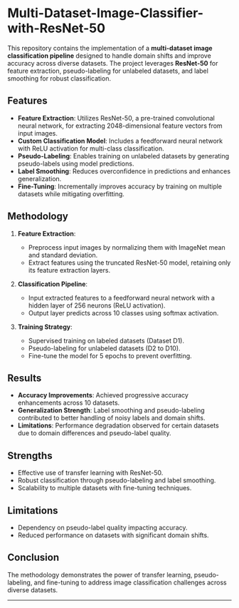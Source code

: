 # Multi-Dataset-Image-Classifier-with-ResNet-50
This repository contains the implementation of a **multi-dataset image classification pipeline** designed to handle domain shifts and improve accuracy across diverse datasets. The project leverages **ResNet-50** for feature extraction, pseudo-labeling for unlabeled datasets, and label smoothing for robust classification.  

## Features  
- **Feature Extraction**: Utilizes ResNet-50, a pre-trained convolutional neural network, for extracting 2048-dimensional feature vectors from input images.  
- **Custom Classification Model**: Includes a feedforward neural network with ReLU activation for multi-class classification.  
- **Pseudo-Labeling**: Enables training on unlabeled datasets by generating pseudo-labels using model predictions.  
- **Label Smoothing**: Reduces overconfidence in predictions and enhances generalization.  
- **Fine-Tuning**: Incrementally improves accuracy by training on multiple datasets while mitigating overfitting.  

## Methodology  
1. **Feature Extraction**:  
   - Preprocess input images by normalizing them with ImageNet mean and standard deviation.  
   - Extract features using the truncated ResNet-50 model, retaining only its feature extraction layers.  

2. **Classification Pipeline**:  
   - Input extracted features to a feedforward neural network with a hidden layer of 256 neurons (ReLU activation).  
   - Output layer predicts across 10 classes using softmax activation.  

3. **Training Strategy**:  
   - Supervised training on labeled datasets (Dataset D1).  
   - Pseudo-labeling for unlabeled datasets (D2 to D10).  
   - Fine-tune the model for 5 epochs to prevent overfitting.  

## Results  
- **Accuracy Improvements**: Achieved progressive accuracy enhancements across 10 datasets.  
- **Generalization Strength**: Label smoothing and pseudo-labeling contributed to better handling of noisy labels and domain shifts.  
- **Limitations**: Performance degradation observed for certain datasets due to domain differences and pseudo-label quality.  

## Strengths  
- Effective use of transfer learning with ResNet-50.  
- Robust classification through pseudo-labeling and label smoothing.  
- Scalability to multiple datasets with fine-tuning techniques.  

## Limitations  
- Dependency on pseudo-label quality impacting accuracy.  
- Reduced performance on datasets with significant domain shifts.  

## Conclusion  
The methodology demonstrates the power of transfer learning, pseudo-labeling, and fine-tuning to address image classification challenges across diverse datasets.  

---  

